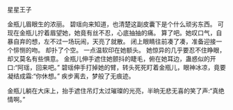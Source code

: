 星星王子

金瓶儿眉眼生的浓丽。
碧瑶向来知道，也清楚这副皮囊下是个什么顽劣东西。
可现在金瓶儿拧着眉望她，她竟有丝不忍，心底抽抽的痛。
算了吧。她叹口气，自暴自弃的想，左不过一场玩闹，天亮了就散。
闭上眼睛往前凑了凑，准备迎接一个悱恻的吻。
却扑了个空。
一点温软印在她额头。
她惊异的几乎要忍不住睁眼，却又莫名有些惧意。
金瓶儿伸手遮住她颤抖的睫毛，俯在她耳边，蛊惑似的开口:“阿瑶，回来吧。”
碧瑶伸手打掉她的臂，转头死死盯着金瓶儿，眼神冰凉，竟要凝结成霜:“你休想。”
疾步离去，梦般了无痕迹。

金瓶儿躺在大床上，抬手遮住吊灯太过璀璨的光亮，半晌无悲无喜的笑了声:“真绝情啊。”